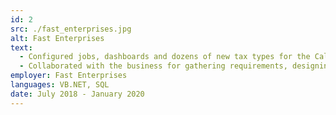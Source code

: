 ```yaml
---
id: 2
src: ./fast_enterprises.jpg
alt: Fast Enterprises
text:
  - Configured jobs, dashboards and dozens of new tax types for the California Department of Tax and Fee Administration, expected to generate $50M over 5 years
  - Collaborated with the business for gathering requirements, designing and implementing software solutions and testing
employer: Fast Enterprises
languages: VB.NET, SQL
date: July 2018 - January 2020
---
```

